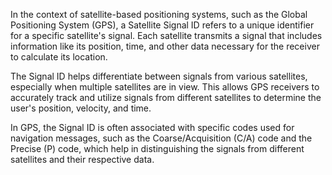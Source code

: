 In the context of satellite-based positioning systems, such as the Global Positioning System (GPS), a Satellite Signal ID refers to a unique identifier for a specific satellite's signal. Each satellite transmits a signal that includes information like its position, time, and other data necessary for the receiver to calculate its location.

The Signal ID helps differentiate between signals from various satellites, especially when multiple satellites are in view. This allows GPS receivers to accurately track and utilize signals from different satellites to determine the user's position, velocity, and time. 

In GPS, the Signal ID is often associated with specific codes used for navigation messages, such as the Coarse/Acquisition (C/A) code and the Precise (P) code, which help in distinguishing the signals from different satellites and their respective data.